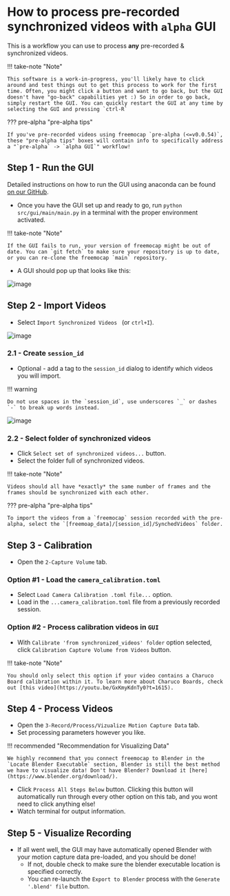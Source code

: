 
# How to process pre-recorded synchronized videos with `alpha` GUI

This is a workflow you can use to process **any** pre-recorded & synchronized videos.

!!! take-note "Note"

    This software is a work-in-progress, you'll likely have to click around and test things out to get this process to work for the first time. Often, you might click a button and want to go back, but the GUI doesn't have "go-back" capabilities yet :) So in order to go back, simply restart the GUI. You can quickly restart the GUI at any time by selecting the GUI and pressing `ctrl-R`

??? pre-alpha "pre-alpha tips"

    If you've pre-recorded videos using freemocap `pre-alpha (<=v0.0.54)`, these "pre-alpha tips" boxes will contain info to specifically address a "`pre-alpha` -> `alpha GUI`" workflow!

## Step 1 - Run the GUI  
Detailed instructions on how to run the GUI using anaconda can be found [on our GitHub](https://github.com/freemocap/freemocap#how-to-run-the-alpha-gui). 

- Once you have the GUI set up and ready to go, run  `python src/gui/main/main.py` in a terminal with the proper environment activated.

!!! take-note "Note"
    
    If the GUI fails to run, your version of freemocap might be out of date. You can `git fetch` to make sure your repository is up to date, or you can re-clone the freemocap `main` repository.
-  A GUI should pop up that looks like this: 
  
![image](https://user-images.githubusercontent.com/15314521/201449304-4a26d703-e971-404f-81f4-a70d042f9e66.png)

## Step 2 - Import Videos
- Select `Import Synchronized Videos ` (or `ctrl+I`).

![image](https://user-images.githubusercontent.com/15314521/201449317-e91de387-7bb2-45a2-9313-d267b2b84b4f.png)

### 2.1 - Create `session_id`

- Optional - add a tag to the `session_id` dialog to identify which videos you will import. 

!!! warning

    Do not use spaces in the `session_id`, use underscores `_` or dashes `-` to break up words instead.

![image](https://user-images.githubusercontent.com/15314521/201449323-7298a998-2a8f-416e-a00f-245721a9c862.png)

### 2.2 - Select folder of synchronized videos
- Click `Select set of synchronized videos...` button.
- Select the folder full of synchronized videos.

!!! take-note "Note"
 
    Videos should all have *exactly* the same number of frames and the frames should be synchronized with each other.

??? pre-alpha "pre-alpha tips"
 
    To import the videos from a `freemocap` session recorded with the pre-alpha, select the `[freemoap_data]/[session_id]/SynchedVideos` folder.

## Step 3 - Calibration
- Open the `2-Capture Volume` tab.
### Option #1 - Load the `camera_calibration.toml`
- Select `Load Camera Calibration .toml file...` option.
- Load in the `...camera_calibration.toml` file from a previously recorded session.
### Option #2 - Process calibration videos in `GUI`
- With `Calibrate 'from synchronized_videos' folder` option selected, click `Calibration Capture Volume from Videos` button.

!!! take-note "Note" 

    You should only select this option if your video contains a Charuco Board calibration within it. To learn more about Charuco Boards, check out [this video](https://youtu.be/GxKmyKdnTy0?t=1615).

## Step 4 - Process Videos
- Open the `3-Record/Process/Vizualize Motion Capture Data` tab.
- Set processing parameters however you like.

!!! recommended "Recommendation for Visualizing Data" 

    We highly recommend that you connect freemocap to Blender in the `Locate Blender Executable` section, Blender is still the best method we have to visualize data! Don't have Blender? Download it [here](https://www.blender.org/download/).

- Click `Process All Steps Below` button. Clicking this button will automatically run through every other option on this tab, and you wont need to click anything else!
- Watch terminal for output information.

## Step 5 - Visualize Recording

- If all went well, the GUI may have automatically opened Blender with your motion capture data pre-loaded, and you should be done!
    - If not, double check to make sure the blender executable location is specified correctly.
    - You can re-launch the `Export to Blender` process with the `Generate '.blend' file` button.

[def]: docs/